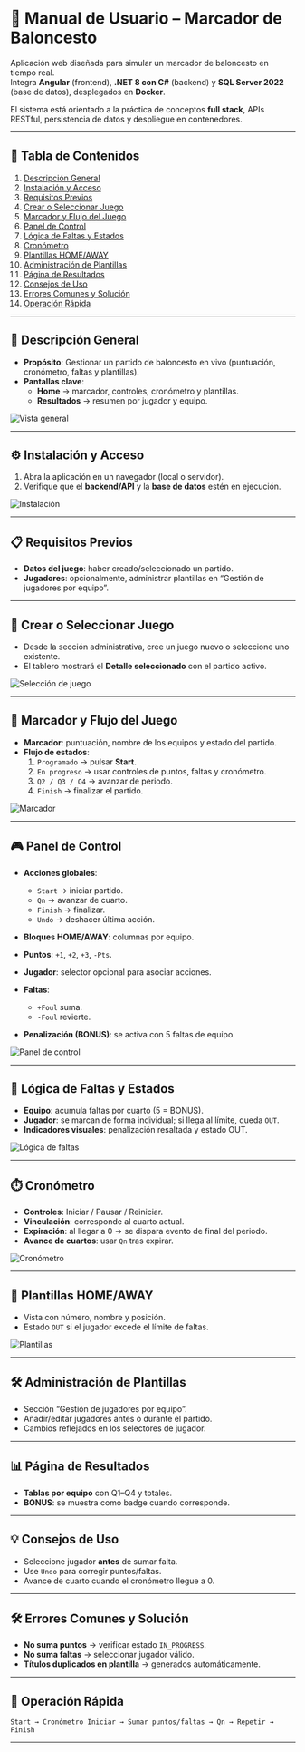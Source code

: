 # 📘 Manual de Usuario – Marcador de Baloncesto

Aplicación web diseñada para simular un marcador de baloncesto en tiempo real.  
Integra **Angular** (frontend), **.NET 8 con C#** (backend) y **SQL Server 2022** (base de datos), desplegados en **Docker**.  

El sistema está orientado a la práctica de conceptos **full stack**, APIs RESTful, persistencia de datos y despliegue en contenedores.

---

## 📑 Tabla de Contenidos

1. [Descripción General](#-descripción-general)  
2. [Instalación y Acceso](#-instalación-y-acceso)  
3. [Requisitos Previos](#-requisitos-previos)  
4. [Crear o Seleccionar Juego](#-crear-o-seleccionar-juego)  
5. [Marcador y Flujo del Juego](#-marcador-y-flujo-del-juego)  
6. [Panel de Control](#-panel-de-control)  
7. [Lógica de Faltas y Estados](#-lógica-de-faltas-y-estados)  
8. [Cronómetro](#-cronómetro)  
9. [Plantillas HOME/AWAY](#-plantillas-homeaway)  
10. [Administración de Plantillas](#-administración-de-plantillas)  
11. [Página de Resultados](#-página-de-resultados)  
12. [Consejos de Uso](#-consejos-de-uso)  
13. [Errores Comunes y Solución](#-errores-comunes-y-solución)  
14. [Operación Rápida](#-operación-rápida)  

---

## 📖 Descripción General

- **Propósito**: Gestionar un partido de baloncesto en vivo (puntuación, cronómetro, faltas y plantillas).  
- **Pantallas clave**:  
  - **Home** → marcador, controles, cronómetro y plantillas.  
  - **Resultados** → resumen por jugador y equipo.  

![Vista general](imagen1.png)

---

## ⚙️ Instalación y Acceso

1. Abra la aplicación en un navegador (local o servidor).  
2. Verifique que el **backend/API** y la **base de datos** estén en ejecución.  

![Instalación](imagen2.png)

---

## 📋 Requisitos Previos

- **Datos del juego**: haber creado/seleccionado un partido.  
- **Jugadores**: opcionalmente, administrar plantillas en “Gestión de jugadores por equipo”.  

---

## 🏀 Crear o Seleccionar Juego

- Desde la sección administrativa, cree un juego nuevo o seleccione uno existente.  
- El tablero mostrará el **Detalle seleccionado** con el partido activo.  

![Selección de juego](imagen3.png)

---

## 🎯 Marcador y Flujo del Juego

- **Marcador**: puntuación, nombre de los equipos y estado del partido.  
- **Flujo de estados**:  
  1. `Programado` → pulsar **Start**.  
  2. `En progreso` → usar controles de puntos, faltas y cronómetro.  
  3. `Q2 / Q3 / Q4` → avanzar de periodo.  
  4. `Finish` → finalizar el partido.  

![Marcador](imagen4.png)

---

## 🎮 Panel de Control

- **Acciones globales**:  
  - `Start` → iniciar partido.  
  - `Qn` → avanzar de cuarto.  
  - `Finish` → finalizar.  
  - `Undo` → deshacer última acción.  

- **Bloques HOME/AWAY**: columnas por equipo.  
- **Puntos**: `+1`, `+2`, `+3`, `-Pts`.  
- **Jugador**: selector opcional para asociar acciones.  
- **Faltas**:  
  - `+Foul` suma.  
  - `-Foul` revierte.  
- **Penalización (BONUS)**: se activa con 5 faltas de equipo.  

![Panel de control](imagen5.png)

---

## 🚨 Lógica de Faltas y Estados

- **Equipo**: acumula faltas por cuarto (5 = BONUS).  
- **Jugador**: se marcan de forma individual; si llega al límite, queda `OUT`.  
- **Indicadores visuales**: penalización resaltada y estado OUT.  

![Lógica de faltas](imagen6.png)

---

## ⏱️ Cronómetro

- **Controles**: Iniciar / Pausar / Reiniciar.  
- **Vinculación**: corresponde al cuarto actual.  
- **Expiración**: al llegar a 0 → se dispara evento de final del periodo.  
- **Avance de cuartos**: usar `Qn` tras expirar.  

![Cronómetro](imagen7.png)

---

## 👥 Plantillas HOME/AWAY

- Vista con número, nombre y posición.  
- Estado `OUT` si el jugador excede el límite de faltas.  

![Plantillas](imagen8.png)

---

## 🛠️ Administración de Plantillas

- Sección “Gestión de jugadores por equipo”.  
- Añadir/editar jugadores antes o durante el partido.  
- Cambios reflejados en los selectores de jugador.  

---

## 📊 Página de Resultados

- **Tablas por equipo** con Q1–Q4 y totales.  
- **BONUS**: se muestra como badge cuando corresponde.  

---

## 💡 Consejos de Uso

- Seleccione jugador **antes** de sumar falta.  
- Use `Undo` para corregir puntos/faltas.  
- Avance de cuarto cuando el cronómetro llegue a 0.  

---

## 🛠️ Errores Comunes y Solución

- **No suma puntos** → verificar estado `IN_PROGRESS`.  
- **No suma faltas** → seleccionar jugador válido.  
- **Títulos duplicados en plantilla** → generados automáticamente.  

---

## 🚀 Operación Rápida

```
Start → Cronómetro Iniciar → Sumar puntos/faltas → Qn → Repetir → Finish
```

---
